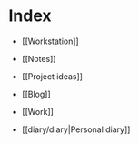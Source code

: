 # Index
  * [[Workstation]]

  * [[Notes]]

  * [[Project ideas]]

  * [[Blog]]

  * [[Work]]

  * [[diary/diary|Personal diary]]

